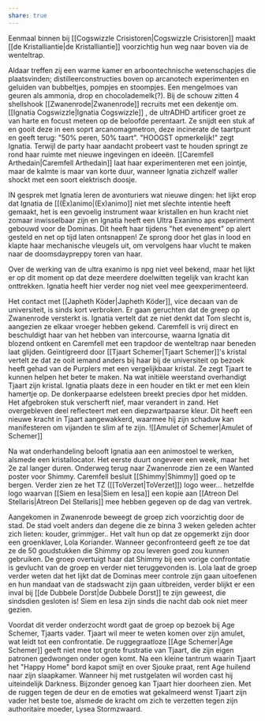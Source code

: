 ```yaml
---
share: true
---
```



Eenmaal binnen bij [[Cogswizzle Crisistoren|Cogswizzle Crisistoren]] maakt [[de Kristalliantie|de Kristalliantie]] voorzichtig hun weg naar boven via de wenteltrap.

Aldaar treffen zij een warme kamer en arboontechnische wetenschapjes die plaatsvinden; distilleerconstructies boven op arcanotech experimenten en geluiden van bubbeltjes, pompjes en stoompjes. Een mengelmoes van geuren als ammonia, drop en chocolademelk(?). Bij de schouw zitten 4 shellshook [[Zwanenrode|Zwanenrode]] recruits met een dekentje om. [[Ignatia Cogswizzle|Ignatia Cogswizzle]] , de ultrADHD artificer groet ze van harte en focust meteen op de beloofde perentaart. Ze snijdt een stuk af en gooit deze in een soprt arcanomagmetron, deze incinerate de taartpunt en geeft terug: "50% peren, 50% taart". "HOOGST opmerkelijk!" zegt Ignatia. Terwijl de party haar aandacht probeert vast te houden springt ze rond haar ruimte met nieuwe ingevingen en ideeën. [[Caremfell Arthedain|Caremfell Arthedain]] laat haar experimenteren met een jointje, maar de kalmte is maar van korte duur, wanneer Ignatia zichzelf waller shockt met een soort elektrisch doosje.

IN gesprek met Ignatia leren de avonturiers wat nieuwe dingen: het lijkt erop dat Ignatia de [[(Ex)animo|(Ex)animo]] niet met slechte intentie heeft gemaakt, het is een gevoelig instrument waar kristallen en hun kracht niet zomaar inwisselbaar zijn en Ignatia heeft een Ultra Exanimo aps experiment gebouwd voor de Dominas. Dit heeft haar tijdens "het evenement" op alert gesteld en net op tijd laten ontsnappen! Ze sprong door het glas in lood en klapte haar mechanische vleugels uit, om vervolgens haar vlucht te maken naar de doomsdaypreppy toren van haar.

Over de werking van de ultra exanimo is npg niet veel bekend, maar het lijkt er op dit moment op dat deze meerdere doelwitten tegelijk van kracht kan onttrekken. Ignatia heeft hier verder nog niet veel mee geexperimenteerd.

Het contact met [[Japheth Köder|Japheth Köder]], vice decaan van de universiteit, is sinds kort verbroken. Er gaan geruchten dat de greep op Zwanenrode versterkt is. Ignatia vertelt dat ze niet denkt dat Tom slecht is, aangezien ze elkaar vroeger hebben gekend. Caremfell is vrij direct en beschuldigt haar van het hebben van intercourse, waarna Ignatia dit blozend ontkent en Caremfell met een trapdoor de wenteltrap naar beneden laat glijden. Geïntigreerd door [[Tjaart Schemer|Tjaart Schemer]]'s kristal vertelt ze dat ze ooit iemand anders bij haar bij de universiteit op bezoek heeft gehad van de Purplers met een vergelijkbaar kristal. Ze zegt Tjaart te kunnen helpen het beter te maken. Na wat initiële weerstand overhandigt Tjaart zijn kristal. Ignatia plaats deze in een houder en tikt er met een klein hamertje op. De donkerpaarse edelsteen breekt precies dpor het midden. Het afgebroken stuk verscherft nief, maar verandert in zand. Het overgebleven deel reflecteert met een diepzwartpaarse kleur. Dit heeft een nieuwe kracht in Tjaart aangewakkerd, waarmee hij zijn schaduw kan manifesteren om vijanden te slim af te zijn. ![[Amulet of Schemer|Amulet of Schemer]]

Na wat onderhandeling belooft Ignatia aan een animostoel te werken, alsmede een kristallocator. Het eerste duurt ongeveer een week, maar het 2e zal langer duren. Onderweg terug naar Zwanenrode zien ze een Wanted poster voor Shimmy. Caremfell besluit [[Shimmy|Shimmy]] goed op te bergen. Verder zien ze het TZ ([[ToVerzet|ToVerzet]]) logo weer... hetzelfde logo waarvan [[Siem en Iesa|Siem en Iesa]] een kopie aan [[Atreon Del Stellaris|Atreon Del Stellaris]] mee hebben gegeven op de dag van vertrek.

Aangekomen in Zwanenrode beweegt de groep zich voorzichtig door de stad. De stad voelt anders dan degene die ze binna 3 weken geleden achter zich lieten: kouder, grimmjger.. Het valt hun op dat ze opgemerkt zijn door een groenklaver, Lola Koriander. Wanneer geconfronteerd geeft ze toe dat ze de 50 goudstukken die Shimmy op zou leveren goed zou kunnen gebruiken. De groep overtuigt haar dat Shimmy bij een vorige confrontatie is gevlucht van de groep en verder niet teruggevonden is. Lola laat de groep verder weten dat het lijkt dat de Dominas meer controle zijn gaan uitoefenen en hun mandaat van de stadswacht zijn gaan uitbreiden, verder blijkt er een inval bij [[de Dubbele Dorst|de Dubbele Dorst]] te zijn geweest, die sindsdien gesloten is! Siem en Iesa zijn sinds die nacht dab ook niet meer gezien.

Voordat dit verder onderzocht wordt gaat de groep op bezoek bij Age Schemer, Tjaarts vader. Tjaart wil meer te weten komen over zijn amulet, wat leidt tot een confrontatie. De ruggegraatloze [[Age Schemer|Age Schemer]] geeft niet mee tot grote frustratie van Tjaart, die zijn eigen patronen gedwongen onder ogen komt. Na een kleine tantrum waarin Tjaart het "Happy Home" bord kapot smijt en over Sjouke praat, rent Age huilend naar zijn slaapkamer. Wanneer hij met rustgelaten wil worden cast hij uiteindelijk Darkness. Bijzonder genoeg kan Tjaart hier doorheen zien. Met de ruggen tegen de deur en de emoties wat gekalmeerd wenst Tjaart zijn vader het beste toe, alsmede de kracht om zich te verzetten tegen zijn authoritaire moeder, Lysea Stormzwaard.

